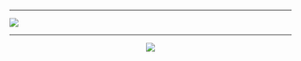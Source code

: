 -----
<p aling = "center">
<img src="https://cdn.discordapp.com/attachments/860200259124461568/860958719445303316/Trigun-trigun-40398288-500-300.gif">
</p>
 
-----
<p align = "center">
<img src="https://discord.c99.nl/widget/theme-2/456142146299494402.png">
</p>
